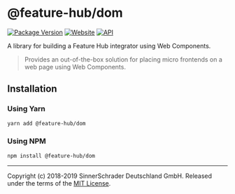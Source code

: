 # @feature-hub/dom

[![Package Version][package-badge]][package-npm]
[![Website][website-badge]][website] [![API][api-badge]][api]

A library for building a Feature Hub integrator using Web Components.

> Provides an out-of-the-box solution for placing micro frontends on a web page
> using Web Components.

## Installation

### Using Yarn

```sh
yarn add @feature-hub/dom
```

### Using NPM

```sh
npm install @feature-hub/dom
```

---

Copyright (c) 2018-2019 SinnerSchrader Deutschland GmbH. Released under the
terms of the [MIT License][license].

[api]: https://feature-hub.io/@feature-hub/dom/
[api-badge]:
  https://img.shields.io/badge/API-%40feature--hub%2Fdom-%23ea3458.svg
[license]: https://github.com/sinnerschrader/feature-hub/blob/master/LICENSE
[package-badge]: https://img.shields.io/npm/v/@feature-hub/dom.svg
[package-npm]: https://www.npmjs.com/package/@feature-hub/dom
[website]: https://feature-hub.io/
[website-badge]:
  https://img.shields.io/badge/Website-feature--hub.io-%23500dc5.svg
